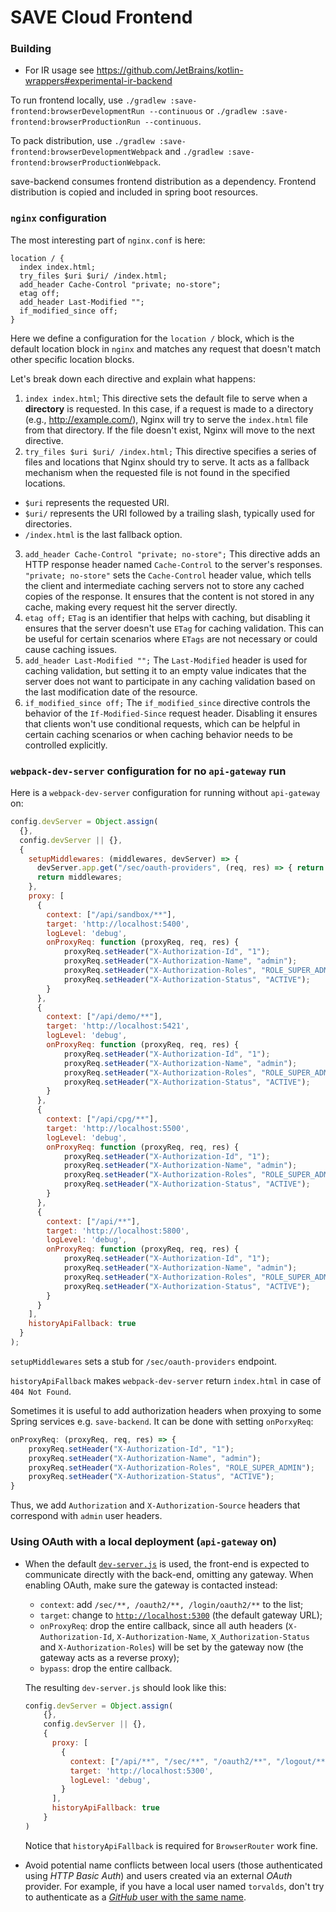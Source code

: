 # SAVE Cloud Frontend

### Building
* For IR usage see https://github.com/JetBrains/kotlin-wrappers#experimental-ir-backend

To run frontend locally, use `./gradlew :save-frontend:browserDevelopmentRun --continuous` or `./gradlew :save-frontend:browserProductionRun --continuous`.

To pack distribution, use `./gradlew :save-frontend:browserDevelopmentWebpack` and `./gradlew :save-frontend:browserProductionWebpack`.

save-backend consumes frontend distribution as a dependency. Frontend distribution is copied and included in spring boot resources.

### `nginx` configuration
The most interesting part of `nginx.conf` is here:
```nginx configuration
location / {
  index index.html;
  try_files $uri $uri/ /index.html;
  add_header Cache-Control "private; no-store";
  etag off;
  add_header Last-Modified "";
  if_modified_since off;
}
```

Here we define a configuration for the `location /` block, which is the default location block in `nginx` and matches any
request that doesn't match other specific location blocks.

Let's break down each directive and explain what happens:

1. `index index.html`;
   This directive sets the default file to serve when a **directory** is requested.
   In this case, if a request is made to a directory (e.g., http://example.com/), Nginx will try to serve the `index.html`
   file from that directory. If the file doesn't exist, Nginx will move to the next directive.
2. `try_files $uri $uri/ /index.html;`
   This directive specifies a series of files and locations that Nginx should try to serve.
   It acts as a fallback mechanism when the requested file is not found in the specified locations.
- `$uri` represents the requested URI.
- `$uri/` represents the URI followed by a trailing slash, typically used for directories.
- `/index.html` is the last fallback option.
3. `add_header Cache-Control "private; no-store";`
   This directive adds an HTTP response header named `Cache-Control` to the server's responses.
   `"private; no-store"` sets the `Cache-Control` header value, which tells the client and intermediate caching servers not to store any cached copies of the response.
   It ensures that the content is not stored in any cache, making every request hit the server directly.
4. `etag off;`
   `ETag` is an identifier that helps with caching, but disabling it ensures that the server doesn't use `ETag` for caching validation.
   This can be useful for certain scenarios where `ETags` are not necessary or could cause caching issues.
5. `add_header Last-Modified "";`
   The `Last-Modified` header is used for caching validation, but setting it to an empty value indicates that the server does not want to participate in any caching validation based on the last modification date of the resource.
6. `if_modified_since off;`
   The `if_modified_since` directive controls the behavior of the `If-Modified-Since` request header.
   Disabling it ensures that clients won't use conditional requests, which can be helpful in certain caching scenarios or when caching behavior needs to be controlled explicitly.

### `webpack-dev-server` configuration for no `api-gateway` run
Here is a `webpack-dev-server` configuration for running without `api-gateway` on:
```javascript
config.devServer = Object.assign(
  {},
  config.devServer || {},
  {
    setupMiddlewares: (middlewares, devServer) => {
      devServer.app.get("/sec/oauth-providers", (req, res) => { return res.send([]); });
      return middlewares;
    },
    proxy: [
      {
        context: ["/api/sandbox/**"],
        target: 'http://localhost:5400',
        logLevel: 'debug',
        onProxyReq: function (proxyReq, req, res) {
            proxyReq.setHeader("X-Authorization-Id", "1");
            proxyReq.setHeader("X-Authorization-Name", "admin");
            proxyReq.setHeader("X-Authorization-Roles", "ROLE_SUPER_ADMIN");
            proxyReq.setHeader("X-Authorization-Status", "ACTIVE");
        }
      },
      {
        context: ["/api/demo/**"],
        target: 'http://localhost:5421',
        logLevel: 'debug',
        onProxyReq: function (proxyReq, req, res) {
            proxyReq.setHeader("X-Authorization-Id", "1");
            proxyReq.setHeader("X-Authorization-Name", "admin");
            proxyReq.setHeader("X-Authorization-Roles", "ROLE_SUPER_ADMIN");
            proxyReq.setHeader("X-Authorization-Status", "ACTIVE");
        }
      },
      {
        context: ["/api/cpg/**"],
        target: 'http://localhost:5500',
        logLevel: 'debug',
        onProxyReq: function (proxyReq, req, res) {
            proxyReq.setHeader("X-Authorization-Id", "1");
            proxyReq.setHeader("X-Authorization-Name", "admin");
            proxyReq.setHeader("X-Authorization-Roles", "ROLE_SUPER_ADMIN");
            proxyReq.setHeader("X-Authorization-Status", "ACTIVE");
        }
      },
      {
        context: ["/api/**"],
        target: 'http://localhost:5800',
        logLevel: 'debug',
        onProxyReq: function (proxyReq, req, res) {
            proxyReq.setHeader("X-Authorization-Id", "1");
            proxyReq.setHeader("X-Authorization-Name", "admin");
            proxyReq.setHeader("X-Authorization-Roles", "ROLE_SUPER_ADMIN");
            proxyReq.setHeader("X-Authorization-Status", "ACTIVE");
        }
      }
    ],
    historyApiFallback: true
  }
);
```

`setupMiddlewares` sets a stub for `/sec/oauth-providers` endpoint.

`historyApiFallback` makes `webpack-dev-server` return `index.html` in case of `404 Not Found`.

Sometimes it is useful to add authorization headers when proxying to some Spring services e.g. `save-backend`.
It can be done with setting `onPorxyReq`:
```javascript
onProxyReq: (proxyReq, req, res) => {
    proxyReq.setHeader("X-Authorization-Id", "1");
    proxyReq.setHeader("X-Authorization-Name", "admin");
    proxyReq.setHeader("X-Authorization-Roles", "ROLE_SUPER_ADMIN");
    proxyReq.setHeader("X-Authorization-Status", "ACTIVE");
}
```
Thus, we add `Authorization` and `X-Authorization-Source` headers that correspond with `admin` user headers.

### Using OAuth with a local deployment (`api-gateway` on)

* When the default [`dev-server.js`](../save-frontend/webpack.config.d/dev-server.js)
  is used, the front-end is expected to communicate directly with the back-end,
  omitting any gateway. When enabling OAuth, make sure the gateway is contacted
  instead:

   * `context`: add `/sec/**, /oauth2/**, /login/oauth2/**` to the list;
   * `target`: change to [`http://localhost:5300`](http://localhost:5300) (the
     default gateway URL);
   * `onProxyReq`: drop the entire callback, since all auth headers (`X-Authorization-Id`,
     `X-Authorization-Name`, `X_Authorization-Status` and `X-Authorization-Roles`) will be set by the gateway now
     (the gateway acts as a reverse proxy);
   * `bypass`: drop the entire callback.

  The resulting `dev-server.js` should look like this:
  ```javascript
  config.devServer = Object.assign(
      {},
      config.devServer || {},
      {
        proxy: [
          {
            context: ["/api/**", "/sec/**", "/oauth2/**", "/logout/**", "/login/oauth2/**"],
            target: 'http://localhost:5300',
            logLevel: 'debug',
          }
        ],
        historyApiFallback: true
      }
  )
  ```
   Notice that `historyApiFallback` is required for `BrowserRouter` work fine.

* Avoid potential name conflicts between local users (those authenticated using
  _HTTP Basic Auth_) and users created via an external _OAuth_ provider. For
  example, if you have a local user named `torvalds`, don't try to authenticate
  as a [_GitHub_ user with the same name](https://github.com/torvalds).
